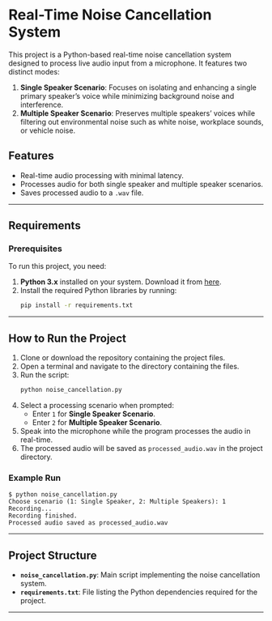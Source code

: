 # Real-Time Noise Cancellation System

This project is a Python-based real-time noise cancellation system designed to process live audio input from a microphone. It features two distinct modes:

1. **Single Speaker Scenario**: Focuses on isolating and enhancing a single primary speaker’s voice while minimizing background noise and interference.
2. **Multiple Speaker Scenario**: Preserves multiple speakers’ voices while filtering out environmental noise such as white noise, workplace sounds, or vehicle noise.

## Features
- Real-time audio processing with minimal latency.
- Processes audio for both single speaker and multiple speaker scenarios.
- Saves processed audio to a `.wav` file.

---

## Requirements

### Prerequisites
To run this project, you need:

1. **Python 3.x** installed on your system. Download it from [here](https://www.python.org/downloads/).
2. Install the required Python libraries by running:
   ```bash
   pip install -r requirements.txt
   ```

---

## How to Run the Project

1. Clone or download the repository containing the project files.
2. Open a terminal and navigate to the directory containing the files.
3. Run the script:
   ```bash
   python noise_cancellation.py
   ```
4. Select a processing scenario when prompted:
   - Enter `1` for **Single Speaker Scenario**.
   - Enter `2` for **Multiple Speaker Scenario**.
5. Speak into the microphone while the program processes the audio in real-time.
6. The processed audio will be saved as `processed_audio.wav` in the project directory.

### Example Run
```plaintext
$ python noise_cancellation.py
Choose scenario (1: Single Speaker, 2: Multiple Speakers): 1
Recording...
Recording finished.
Processed audio saved as processed_audio.wav
```

---

## Project Structure
- **`noise_cancellation.py`**: Main script implementing the noise cancellation system.
- **`requirements.txt`**: File listing the Python dependencies required for the project.

---


